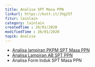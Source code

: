 ```yaml
---
title: Analisa SPT Masa PPN
linkurl: https://kutt.it/Jhg25T
fitur: lainlain
category: lainlain
createdTime : 26/01/2020
modifiedTime : 26/01/2020
topik: Analisa
---
```

- [Analisa lampiran PKPM SPT Masa PPN](https://kutt.it/xg6Lrw)
- [Analisa Lampiran AB SPT PPN](https://drive.google.com/file/d/1vrNRJYYcOGCbIdlb_pLee7cecsQeuDvE/view?usp=sharing)
- Analisa Form Induk SPT Masa PPN